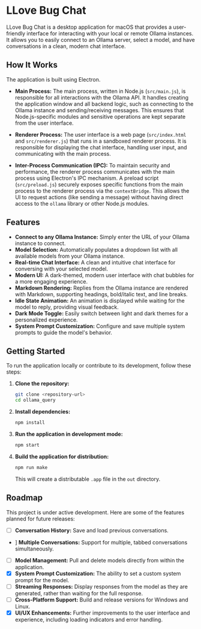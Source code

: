 # LLove Bug Chat

LLove Bug Chat is a desktop application for macOS that provides a user-friendly interface for interacting with your local or remote Ollama instances. It allows you to easily connect to an Ollama server, select a model, and have conversations in a clean, modern chat interface.

## How It Works

The application is built using Electron.

-   **Main Process:** The main process, written in Node.js (`src/main.js`), is responsible for all interactions with the Ollama API. It handles creating the application window and all backend logic, such as connecting to the Ollama instance and sending/receiving messages. This ensures that Node.js-specific modules and sensitive operations are kept separate from the user interface.

-   **Renderer Process:** The user interface is a web page (`src/index.html` and `src/renderer.js`) that runs in a sandboxed renderer process. It is responsible for displaying the chat interface, handling user input, and communicating with the main process.

-   **Inter-Process Communication (IPC):** To maintain security and performance, the renderer process communicates with the main process using Electron's IPC mechanism. A preload script (`src/preload.js`) securely exposes specific functions from the main process to the renderer process via the `contextBridge`. This allows the UI to request actions (like sending a message) without having direct access to the `ollama` library or other Node.js modules.

## Features

-   **Connect to any Ollama Instance:** Simply enter the URL of your Ollama instance to connect.
-   **Model Selection:** Automatically populates a dropdown list with all available models from your Ollama instance.
-   **Real-time Chat Interface:** A clean and intuitive chat interface for conversing with your selected model.
-   **Modern UI:** A dark-themed, modern user interface with chat bubbles for a more engaging experience.
-   **Markdown Rendering:** Replies from the Ollama instance are rendered with Markdown, supporting headings, bold/italic text, and line breaks.
-   **Idle State Animation:** An animation is displayed while waiting for the model to reply, providing visual feedback.
-   **Dark Mode Toggle:** Easily switch between light and dark themes for a personalized experience.
-   **System Prompt Customization:** Configure and save multiple system prompts to guide the model's behavior.

## Getting Started

To run the application locally or contribute to its development, follow these steps:

1.  **Clone the repository:**
    ```bash
    git clone <repository-url>
    cd ollama_query
    ```

2.  **Install dependencies:**
    ```bash
    npm install
    ```

3.  **Run the application in development mode:**
    ```bash
    npm start
    ```

4.  **Build the application for distribution:**
    ```bash
    npm run make
    ```
    This will create a distributable `.app` file in the `out` directory.

## Roadmap

This project is under active development. Here are some of the features planned for future releases:

-   [ ] **Conversation History:** Save and load previous conversations.
-   ] **Multiple Conversations:** Support for multiple, tabbed conversations simultaneously.
-   [ ] **Model Management:** Pull and delete models directly from within the application.
-   [x] **System Prompt Customization:** The ability to set a custom system prompt for the model.
-   [ ] **Streaming Responses:** Display responses from the model as they are generated, rather than waiting for the full response.
-   [ ] **Cross-Platform Support:** Build and release versions for Windows and Linux.
-   [x] **UI/UX Enhancements:** Further improvements to the user interface and experience, including loading indicators and error handling.